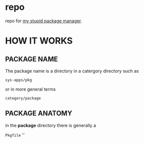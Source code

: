 # repo
repo for [my stupid package manager](https://github.com/rex-williams/pkg).

# HOW IT WORKS

## PACKAGE NAME
The package name is a directory in a catergory directory such as

`sys-apps/pkg`

or in more general terms

`category/package`

## PACKAGE ANATOMY

in the **package** directory there is generally a

`Pkgfile` ''
